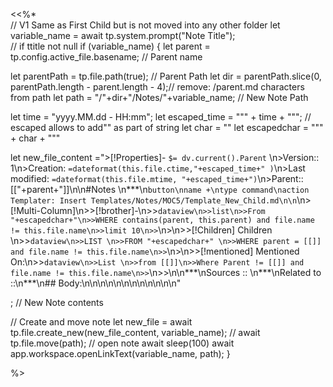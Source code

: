 <<%*  
// V1   Same as First Child but is not moved into any other folder
let variable_name = await tp.system.prompt("Note Title");  
// if ttitle not null
if (variable_name) {
  let parent = tp.config.active_file.basename; // Parent name
  
  let parentPath = tp.file.path(true); // Parent Path
  let dir = parentPath.slice(0, parentPath.length - parent.length - 4);// remove: /parent.md characters from path
  let path = "/"+dir+"/Notes/"+variable_name; // New Note Path
 
  let time = "yyyy.MM.dd - HH:mm";
  let escaped_time = "\"" + time + "\""; // escaped allows to add"" as part of string
  let char = ""
  let escapedchar = "\"" + char + "\""
  
 
  let new_file_content =">[!Properties]- `$= dv.current().Parent` \n>Version:: 1\n>Creation: `=dateformat(this.file.ctime,"+escaped_time+" )`\n>Last modified:  `=dateformat(this.file.mtime, "+escaped_time+")`\n>Parent:: [["+parent+"]]\n\n#Notes \n***\n```button\nname +\ntype command\naction Templater: Insert Templates/Notes/MOC5/Template_New_Child.md\n\n```\n>[!Multi-Column]\n>>[!brother]-\n>>```dataview\n>>list\n>>From "+escapedchar+"\n>>WHERE contains(parent, this.parent) and file.name != this.file.name\n>>limit 10\n>>```\n>\n>>[!Children] Children \n>>```dataview\n>>LIST \n>>FROM "+escapedchar+" \n>>WHERE parent = [[]] and file.name != this.file.name\n>>```\n>\n>>[!mentioned] Mentioned On:\n>>```dataview\n>>List \n>>from [[]]\n>>Where Parent != [[]] and file.name != this.file.name\n>>```\n>>\n\n***\nSources :: \n***\nRelated to ::\n***\n## Body:\n\n\n\n\n\n\n\n\n\n\n\n" 

; // New Note contents
  
  // Create and move note
  let new_file = await tp.file.create_new(new_file_content, variable_name);
 // await tp.file.move(path);
  // open note
  await sleep(100)
  await app.workspace.openLinkText(variable_name, path);
  }



%>